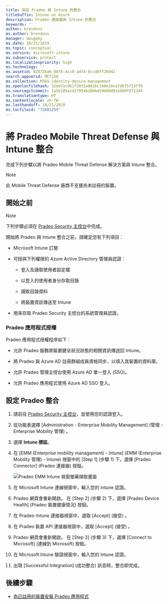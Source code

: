 ```yaml
---
title: 設定 Pradeo 與 Intune 的整合
titleSuffix: Intune on Azure
description: Pradeo 連接器與 Intune 的整合
keywords: ''
author: brenduns
ms.author: brenduns
manager: dougeby
ms.date: 10/21/2019
ms.topic: conceptual
ms.service: microsoft-intune
ms.subservice: protect
ms.localizationpriority: high
ms.technology: ''
ms.assetid: 82872ba6-80f8-4cc9-adf4-0ccd8ff26dd2
search.appverid: MET150
ms.collection: M365-identity-device-management
ms.openlocfilehash: 32e67ac961f2831a881bc160e19cefdb75723ff0
ms.sourcegitcommit: 1a5b185acd27954b10b6d59409d82eb80fd71284
ms.translationtype: HT
ms.contentlocale: zh-TW
ms.lasthandoff: 10/21/2019
ms.locfileid: "72681259"
---
```

# <a name="integrate-pradeo-mobile-threat-defense-with-intune"></a>將 Pradeo Mobile Threat Defense 與 Intune 整合

完成下列步驟以將 Pradeo Mobile Threat Defense 解決方案與 Intune 整合。

> [!NOTE]  
> 此 Mobile Threat Defense 廠商不支援尚未註冊的裝置。

## <a name="before-you-begin"></a>開始之前

> [!NOTE]
> 下列步驟必須在 [Pradeo Security 主控台](https://www.apps-security.com)中完成。

開始將 Pradeo 與 Intune 整合之前，請確定您有下列項目：

- Microsoft Intune 訂閱

- 可授與下列權限的 Azure Active Directory 管理員認證：

  - 登入及讀取使用者設定檔

  - 以登入的使用者身分存取目錄

  - 讀取目錄資料

  - 將裝置資訊傳送至 Intune

- 用來存取 Pradeo Security 主控台的系統管理員認證。

### <a name="pradeo-app-authorization"></a>Pradeo 應用程式授權

Pradeo 應用程式授權程序如下：

- 允許 Pradeo 服務將裝置健全狀況狀態的相關資訊傳送回 Intune。

- 將 Pradeo 與 Azure AD 註冊群組成員資格同步，以填入其裝置的資料庫。

- 允許 Pradeo 管理主控台使用 Azure AD 單一登入 (SSO)。

- 允許 Pradeo 應用程式使用 Azure AD SSO 登入。

## <a name="to-set-up-pradeo-integration"></a>設定 Pradeo 整合

1. 請前往 [Pradeo Security 主控台](https://www.apps-security.com)，並使用您的認證登入。

2. 從功能表選擇 [Administration - Enterprise Mobility Management] \(管理 - Enterprise Mobility 管理\)  。

3. 選擇 **Intune 標誌**。

4. 在 [EMM (Enterprise mobility management) - Intune] \(EMM (Enterprise Mobility 管理) - Intune\)  視窗中的 [Step 1] \(步驟 1\)  下，選擇 [Pradeo Connector] \(Pradeo 連接器\)  按鈕。 

    ![Pradeo EMM Intune 視窗螢幕擷取畫面](./media/pradeo-mtd-connector-integration/pradeo_setup.png)

5. 在 Microsoft Intune 連線視窗中，輸入您的 Intune 認證。

5. Pradeo 網頁會重新開啟。 在 [Step 2] \(步驟 2\)  下，選擇 [Pradeo Device Health] \(Pradeo 裝置健康情況\)  按鈕。

7. 在 Pradeo-Intune 連接器視窗中，選取 [Accept] \(接受\)  。 

8. 在 Pradeo 裝置 API 連接器視窗中，選取 [Accept] \(接受\)  。

9. Pradeo 網頁會重新開啟。 在 [Step 3] \(步驟 3\)  下，選擇 [Connect to Microsoft] \(連線到 Microsoft\)  按鈕。 

10. 在 Microsoft Intune 驗證視窗中，輸入您的 Intune 認證。

11. 出現 [Successful Integration] \(成功整合\)  訊息時，整合即完成。

## <a name="next-steps"></a>後續步驟

- [為已註冊的裝置安裝 Pradeo 應用程式](mtd-apps-ios-app-configuration-policy-add-assign.md)
